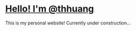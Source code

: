 # [Hello! I'm @thhuang](https://thhuang.github.io)

This is my personal website! Currently under construction...